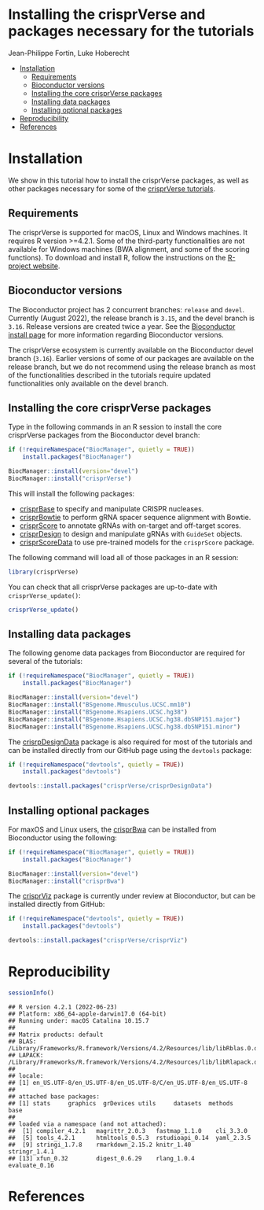 Installing the crisprVerse and packages necessary for the tutorials
================
Jean-Philippe Fortin, Luke Hoberecht

-   <a href="#installation" id="toc-installation">Installation</a>
    -   <a href="#requirements" id="toc-requirements">Requirements</a>
    -   <a href="#bioconductor-versions"
        id="toc-bioconductor-versions">Bioconductor versions</a>
    -   <a href="#installing-the-core-crisprverse-packages"
        id="toc-installing-the-core-crisprverse-packages">Installing the core
        crisprVerse packages</a>
    -   <a href="#installing-data-packages"
        id="toc-installing-data-packages">Installing data packages</a>
    -   <a href="#installing-optional-packages"
        id="toc-installing-optional-packages">Installing optional packages</a>
-   <a href="#reproducibility" id="toc-reproducibility">Reproducibility</a>
-   <a href="#references" id="toc-references">References</a>

# Installation

We show in this tutorial how to install the crisprVerse packages, as
well as other packages necessary for some of the [crisprVerse
tutorials](https://github.com/crisprVerse/Tutorials).

## Requirements

The crisprVerse is supported for macOS, Linux and Windows machines. It
requires R version \>=4.2.1. Some of the third-party functionalities are
not available for Windows machines (BWA alignment, and some of the
scoring functions). To download and install R, follow the instructions
on the [R-project website](https://www.r-project.org/).

## Bioconductor versions

The Bioconductor project has 2 concurrent branches: `release` and
`devel`. Currently (August 2022), the release branch is `3.15`, and the
devel branch is `3.16`. Release versions are created twice a year. See
the [Bioconductor install page](https://www.bioconductor.org/install/)
for more information regarding Bioconductor versions.

The crisprVerse ecosystem is currently available on the Bioconductor
devel branch (`3.16`). Earlier versions of some of our packages are
available on the release branch, but we do not recommend using the
release branch as most of the functionalities described in the tutorials
require updated functionalities only available on the devel branch.

## Installing the core crisprVerse packages

Type in the following commands in an R session to install the core
crisprVerse packages from the Bioconductor devel branch:

``` r
if (!requireNamespace("BiocManager", quietly = TRUE))
    install.packages("BiocManager")

BiocManager::install(version="devel")
BiocManager::install("crisprVerse")
```

This will install the following packages:

-   [crisprBase](https://github.com/crisprVerse/crisprBase) to specify
    and manipulate CRISPR nucleases.
-   [crisprBowtie](https://github.com/crisprVerse/crisprBowtie) to
    perform gRNA spacer sequence alignment with Bowtie.
-   [crisprScore](https://github.com/crisprVerse/crisprScore) to
    annotate gRNAs with on-target and off-target scores.
-   [crisprDesign](https://github.com/crisprVerse/crisprDesign) to
    design and manipulate gRNAs with `GuideSet` objects.
-   [crisprScoreData](https://github.com/crisprVerse/crisprScoreData) to
    use pre-trained models for the `crisprScore` package.

The following command will load all of those packages in an R session:

``` r
library(crisprVerse)
```

You can check that all crisprVerse packages are up-to-date with
`crisprVerse_update()`:

``` r
crisprVerse_update()
```

## Installing data packages

The following genome data packages from Bioconductor are required for
several of the tutorials:

``` r
if (!requireNamespace("BiocManager", quietly = TRUE))
    install.packages("BiocManager")

BiocManager::install(version="devel")
BiocManager::install("BSgenome.Mmusculus.UCSC.mm10")
BiocManager::install("BSgenome.Hsapiens.UCSC.hg38")
BiocManager::install("BSgenome.Hsapiens.UCSC.hg38.dbSNP151.major")
BiocManager::install("BSgenome.Hsapiens.UCSC.hg38.dbSNP151.minor")
```

The [crisrpDesignData](https://github.com/crisprVerse/crisprDesignData)
package is also required for most of the tutorials and can be installed
directly from our GitHub page using the `devtools` package:

``` r
if (!requireNamespace("devtools", quietly = TRUE))
    install.packages("devtools")

devtools::install.packages("crisprVerse/crisprDesignData")
```

## Installing optional packages

For maxOS and Linux users, the
[crisprBwa](https://github.com/crisprVerse/crisprBwa) can be installed
from Bioconductor using the following:

``` r
if (!requireNamespace("BiocManager", quietly = TRUE))
    install.packages("BiocManager")

BiocManager::install(version="devel")
BiocManager::install("crisprBwa")
```

The [crisprViz](https://github.com/crisprVerse/crisprViz) package is
currently under review at Bioconductor, but can be installed directly
from GitHub:

``` r
if (!requireNamespace("devtools", quietly = TRUE))
    install.packages("devtools")

devtools::install.packages("crisprVerse/crisprViz")
```

# Reproducibility

``` r
sessionInfo()
```

    ## R version 4.2.1 (2022-06-23)
    ## Platform: x86_64-apple-darwin17.0 (64-bit)
    ## Running under: macOS Catalina 10.15.7
    ## 
    ## Matrix products: default
    ## BLAS:   /Library/Frameworks/R.framework/Versions/4.2/Resources/lib/libRblas.0.dylib
    ## LAPACK: /Library/Frameworks/R.framework/Versions/4.2/Resources/lib/libRlapack.dylib
    ## 
    ## locale:
    ## [1] en_US.UTF-8/en_US.UTF-8/en_US.UTF-8/C/en_US.UTF-8/en_US.UTF-8
    ## 
    ## attached base packages:
    ## [1] stats     graphics  grDevices utils     datasets  methods   base     
    ## 
    ## loaded via a namespace (and not attached):
    ##  [1] compiler_4.2.1   magrittr_2.0.3   fastmap_1.1.0    cli_3.3.0       
    ##  [5] tools_4.2.1      htmltools_0.5.3  rstudioapi_0.14  yaml_2.3.5      
    ##  [9] stringi_1.7.8    rmarkdown_2.15.2 knitr_1.40       stringr_1.4.1   
    ## [13] xfun_0.32        digest_0.6.29    rlang_1.0.4      evaluate_0.16

# References
